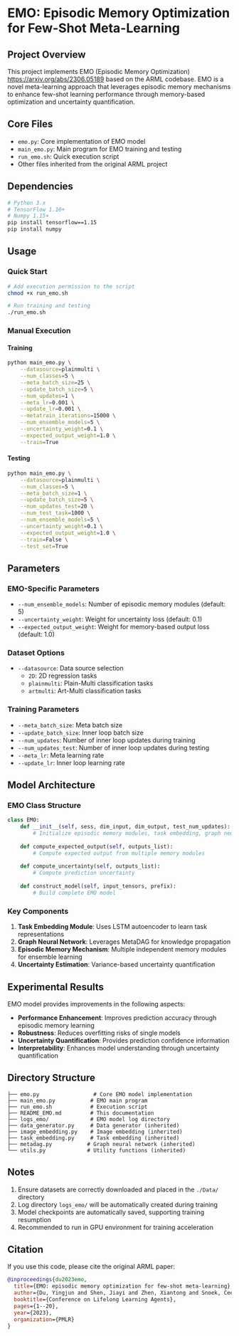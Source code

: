 # EMO: Episodic Memory Optimization for Few-Shot Meta-Learning

## Project Overview

This project implements EMO (Episodic Memory Optimization) https://arxiv.org/abs/2306.05189 based on the ARML codebase. EMO is a novel meta-learning approach that leverages episodic memory mechanisms to enhance few-shot learning performance through memory-based optimization and uncertainty quantification.


## Core Files

- `emo.py`: Core implementation of EMO model
- `main_emo.py`: Main program for EMO training and testing
- `run_emo.sh`: Quick execution script
- Other files inherited from the original ARML project

## Dependencies

```bash
# Python 3.x
# TensorFlow 1.10+
# Numpy 1.15+
pip install tensorflow==1.15
pip install numpy
```

## Usage

### Quick Start

```bash
# Add execution permission to the script
chmod +x run_emo.sh

# Run training and testing
./run_emo.sh
```

### Manual Execution

#### Training

```bash
python main_emo.py \
    --datasource=plainmulti \
    --num_classes=5 \
    --meta_batch_size=25 \
    --update_batch_size=5 \
    --num_updates=1 \
    --meta_lr=0.001 \
    --update_lr=0.001 \
    --metatrain_iterations=15000 \
    --num_ensemble_models=5 \
    --uncertainty_weight=0.1 \
    --expected_output_weight=1.0 \
    --train=True
```

#### Testing

```bash
python main_emo.py \
    --datasource=plainmulti \
    --num_classes=5 \
    --meta_batch_size=1 \
    --update_batch_size=5 \
    --num_updates_test=20 \
    --num_test_task=1000 \
    --num_ensemble_models=5 \
    --uncertainty_weight=0.1 \
    --expected_output_weight=1.0 \
    --train=False \
    --test_set=True
```

## Parameters

### EMO-Specific Parameters

- `--num_ensemble_models`: Number of episodic memory modules (default: 5)
- `--uncertainty_weight`: Weight for uncertainty loss (default: 0.1)
- `--expected_output_weight`: Weight for memory-based output loss (default: 1.0)

### Dataset Options

- `--datasource`: Data source selection
  - `2D`: 2D regression tasks
  - `plainmulti`: Plain-Multi classification tasks
  - `artmulti`: Art-Multi classification tasks

### Training Parameters

- `--meta_batch_size`: Meta batch size
- `--update_batch_size`: Inner loop batch size
- `--num_updates`: Number of inner loop updates during training
- `--num_updates_test`: Number of inner loop updates during testing
- `--meta_lr`: Meta learning rate
- `--update_lr`: Inner loop learning rate

## Model Architecture

### EMO Class Structure

```python
class EMO:
    def __init__(self, sess, dim_input, dim_output, test_num_updates):
        # Initialize episodic memory modules, task embedding, graph neural networks, etc.
        
    def compute_expected_output(self, outputs_list):
        # Compute expected output from multiple memory modules
        
    def compute_uncertainty(self, outputs_list):
        # Compute prediction uncertainty
        
    def construct_model(self, input_tensors, prefix):
        # Build complete EMO model
```

### Key Components

1. **Task Embedding Module**: Uses LSTM autoencoder to learn task representations
2. **Graph Neural Network**: Leverages MetaDAG for knowledge propagation
3. **Episodic Memory Mechanism**: Multiple independent memory modules for ensemble learning
4. **Uncertainty Estimation**: Variance-based uncertainty quantification

## Experimental Results

EMO model provides improvements in the following aspects:

- **Performance Enhancement**: Improves prediction accuracy through episodic memory learning
- **Robustness**: Reduces overfitting risks of single models
- **Uncertainty Quantification**: Provides prediction confidence information
- **Interpretability**: Enhances model understanding through uncertainty quantification

## Directory Structure

```
├── emo.py                 # Core EMO model implementation
├── main_emo.py           # EMO main program
├── run_emo.sh            # Execution script
├── README_EMO.md         # This documentation
├── logs_emo/             # EMO model log directory
├── data_generator.py     # Data generator (inherited)
├── image_embedding.py    # Image embedding (inherited)
├── task_embedding.py     # Task embedding (inherited)
├── metadag.py           # Graph neural network (inherited)
└── utils.py             # Utility functions (inherited)
```

## Notes

1. Ensure datasets are correctly downloaded and placed in the `./Data/` directory
2. Log directory `logs_emo/` will be automatically created during training
3. Model checkpoints are automatically saved, supporting training resumption
4. Recommended to run in GPU environment for training acceleration

## Citation

If you use this code, please cite the original ARML paper:

```bibtex
@inproceedings{du2023emo,
  title={EMO: episodic memory optimization for few-shot meta-learning},
  author={Du, Yingjun and Shen, Jiayi and Zhen, Xiantong and Snoek, Cees GM},
  booktitle={Conference on Lifelong Learning Agents},
  pages={1--20},
  year={2023},
  organization={PMLR}
}
```
